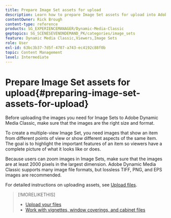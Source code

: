 ```yaml
---
title: Prepare Image Set assets for upload
description: Learn how to prepare Image Set assets for upload into Adobe Dynamic Media Classic.
contentOwner: Rick Brough
content-type: reference
products: SG_EXPERIENCEMANAGER/Dynamic-Media-Classic
geptopics: SG_SCENESEVENONDEMAND_PK/categories/image_sets
feature: Dynamic Media Classic,Viewers,Image Sets
role: User
exl-id: 63bc3b37-7d5f-4707-a743-ec4192c88f0b
topic: Content Management
level: Intermediate
---
```

# Prepare Image Set assets for upload{#preparing-image-set-assets-for-upload}

Before uploading the images you need for Image Sets to Adobe Dynamic Media Classic, make sure that the images are the right size and format.

To create a multiple-view Image Set, you need images that show an item from different points of view or show different aspects of the same item. The goal is to highlight the important features of an item so viewers have a complete picture of what it looks like or does.

Because users can zoom images in Image Sets, make sure that the images are at least 2000 pixels in the largest dimension. Adobe Dynamic Media Classic supports many image file formats, but lossless TIFF, PNG, and EPS images are recommended.

For detailed instructions on uploading assets, see [Upload files](uploading-files.md#uploading_files).

>[!MORELIKETHIS]
>
>* [Upload your files](uploading-files.md#uploading_your_files)
>* [Work with vignettes, window coverings, and cabinet files](vignette-window-covering-cabinet-files.md#working_with_vignette_window_covering_and_cabinet_files)
